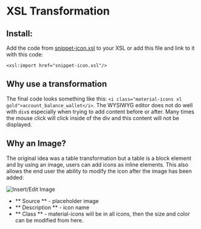 # XSL Transformation 

## Install:

Add the code from [snippet-icon.xsl](snippet-icon.xsl) to your XSL or add this file and link to it with this code:

`<xsl:import href="snippet-icon.xsl"/>`

## Why use a transformation

The final code looks something like this: `<i class="material-icons xl gold">account_balance_wallet</i>`. The WYSIWYG editor does not do well with `div`s especially when trying to add content before or after. Many times the mouse click will click inside of the div and this content will not be displayed.

## Why an Image?

The original idea was a table transformation but a table is a block element and by using an image, users can add icons as inline elements. This also allows the end user the ability to modify the icon after the image has been added:

![Insert/Edit Image](https://raw.githubusercontent.com/jessgusclark/gadget-material-icons/master/xsl/edit-image.jpg)

* ** Source ** - placeholder image
* ** Description ** - icon name
* ** Class ** - material-icons will be in all icons, then the size and color can be modified from here.